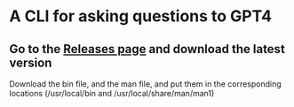 # A CLI for asking questions to GPT4

## Go to the [Releases page](https://github.com/vibovenkat123/gpt_cli/releases) and download the latest version

Download the bin file, and the man file, and put them in the corresponding locations (/usr/local/bin and /usr/local/share/man/man1)
